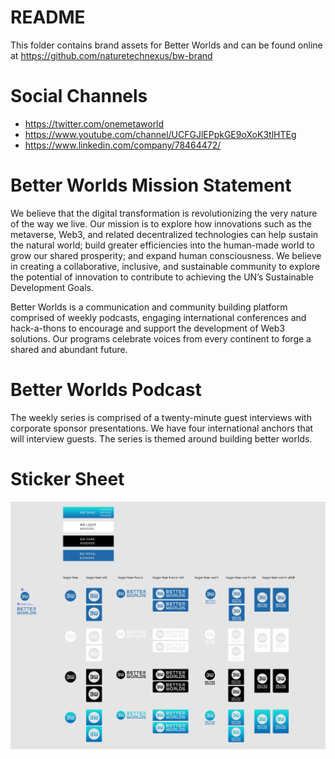 # README
This folder contains brand assets for Better Worlds and can be found online at https://github.com/naturetechnexus/bw-brand

# Social Channels
- https://twitter.com/onemetaworld
- https://www.youtube.com/channel/UCFGJlEPpkGE9oXoK3tlHTEg
- https://www.linkedin.com/company/78464472/

# Better Worlds Mission Statement
We believe that the digital transformation is revolutionizing the very nature of the way we live. Our mission is to explore how innovations such as the metaverse, Web3, and related decentralized technologies can help sustain the natural world; build greater efficiencies into the human-made world to grow our shared prosperity; and expand human consciousness. We believe in creating a collaborative, inclusive, and sustainable community to explore the potential of innovation to contribute to achieving the UN’s Sustainable Development Goals.  

Better Worlds is a communication and community building platform comprised of weekly podcasts, engaging international conferences and hack-a-thons to encourage and support the development of Web3 solutions. Our programs celebrate voices from every continent to forge a shared and abundant future.

# Better Worlds Podcast
The weekly series is comprised of a twenty-minute guest interviews with corporate sponsor presentations. We have four international anchors that will interview guests. The series is themed around building better worlds.

# Sticker Sheet
![Sticker Sheet](legend.jpg?raw=true "Better Worlds Brand Sticker Sheet")